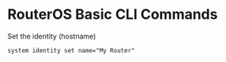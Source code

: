 # RouterOS Basic CLI Commands


Set the identity (hostname)
```
system identity set name="My Router"
```
